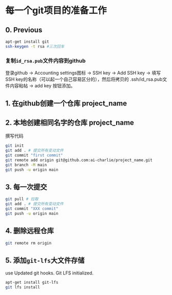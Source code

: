 # 每一个git项目的准备工作
## 0. Previous
```bash
apt-get install git
ssh-keygen -t rsa #三次回车

```
### 复制`id_rsa.pub`文件内容到github
登录github -> Accounting settings图标 -> SSH key -> Add SSH key -> 填写SSH key的名称（可以起一个自己容易区分的），然后将拷贝的 .ssh/id\_rsa.pub文件内容粘帖 -> add key 按钮添加。

## 1. 在github创建一个仓库 project_name

## 2. 本地创建相同名字的仓库 project_name
撰写代码
```bash
git init
git add . # 提交所有变动文件
git commit "first commit"
git remote add origin git@github.com:ai-charlie/project_name.git
git branch -M main
git push -u origin main
```

## 3. 每一次提交
```bash
git pull # 拉取
git add . # 提交所有变动文件
git commit "XXX commit"
git push -u origin main
```

## 4. 删除远程仓库
```bash
git remote rm origin
```

## 5. 添加`git-lfs`大文件存储
use Updated git hooks.
Git LFS initialized.
```bash
apt-get install git-lfs
git lfs install
```